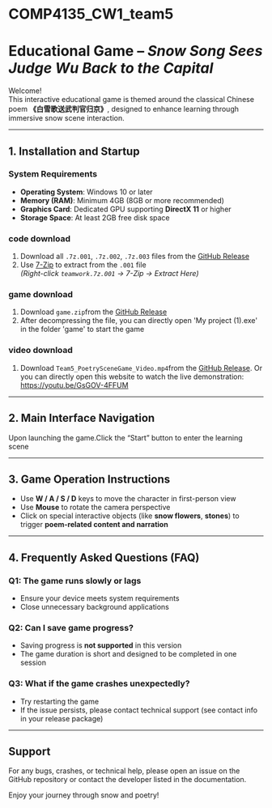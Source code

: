 # COMP4135_CW1_team5
# Educational Game – *Snow Song Sees Judge Wu Back to the Capital*

Welcome!  
This interactive educational game is themed around the classical Chinese poem **《白雪歌送武判官归京》**, designed to enhance learning through immersive snow scene interaction.

---

##  1. Installation and Startup

###  System Requirements
- **Operating System**: Windows 10 or later  
- **Memory (RAM)**: Minimum 4GB (8GB or more recommended)  
- **Graphics Card**: Dedicated GPU supporting **DirectX 11** or higher  
- **Storage Space**: At least 2GB free disk space  

###  code download
1. Download all `.7z.001`, `.7z.002`, `.7z.003` files from the [GitHub Release](https://github.com/LeiLeiShen/COMP4135_CW1_team5/releases/tag/1.0)
2. Use [7-Zip](https://www.7-zip.org/) to extract from the `.001` file  
   *(Right-click `teamwork.7z.001` → 7-Zip → Extract Here)*  
###  game download
1. Download `game.zip`from the [GitHub Release](https://github.com/LeiLeiShen/COMP4135_CW1_team5/releases/tag/1.0)
2. After decompressing the file, you can directly open 'My project (1).exe' in the folder 'game' to start the game
###  video download
1. Download `Team5_PoetrySceneGame_Video.mp4`from the [GitHub Release](https://github.com/LeiLeiShen/COMP4135_CW1_team5/releases/tag/1.0).
Or you can directly open this website to watch the live demonstration: https://youtu.be/GsGOV-4FFUM
---

##  2. Main Interface Navigation

Upon launching the game.Click the “Start” button to enter the learning scene

---

##  3. Game Operation Instructions

- Use **W / A / S / D** keys to move the character in first-person view  
- Use **Mouse** to rotate the camera perspective  
- Click on special interactive objects (like **snow flowers**, **stones**) to trigger **poem-related content and narration**

---

##  4. Frequently Asked Questions (FAQ)

### Q1: The game runs slowly or lags
- Ensure your device meets system requirements  
- Close unnecessary background applications  

### Q2: Can I save game progress?
- Saving progress is **not supported** in this version  
- The game duration is short and designed to be completed in one session  

### Q3: What if the game crashes unexpectedly?
- Try restarting the game  
- If the issue persists, please contact technical support (see contact info in your release package)

---

##  Support
For any bugs, crashes, or technical help, please open an issue on the GitHub repository or contact the developer listed in the documentation.

Enjoy your journey through snow and poetry!
